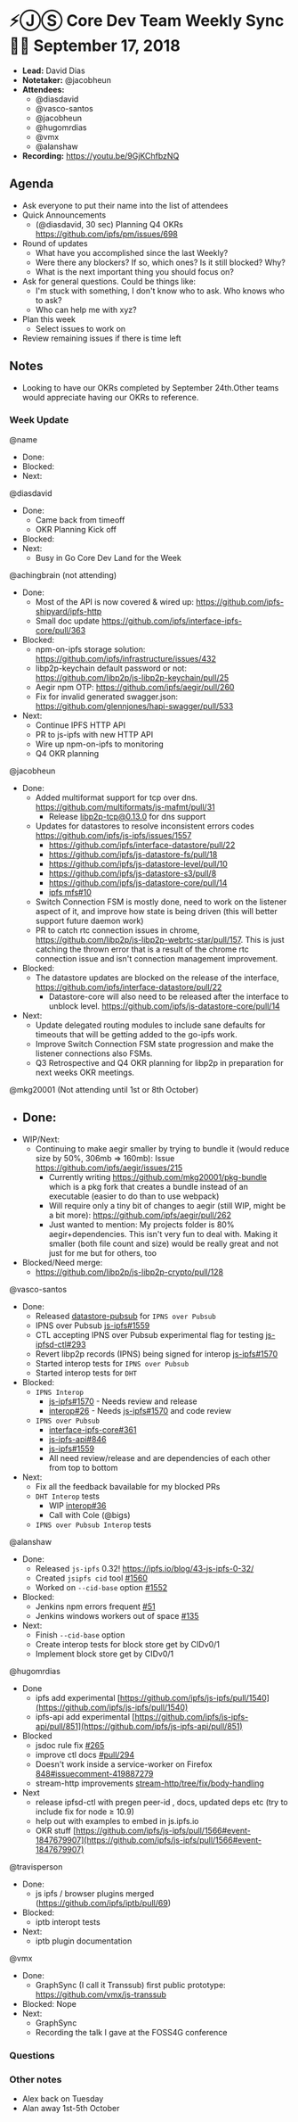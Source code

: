 # ⚡️ⒿⓈ Core Dev Team Weekly Sync 🙌🏽 September 17, 2018

- **Lead:** David Dias
- **Notetaker:** @jacobheun
- **Attendees:**
  - @diasdavid
  - @vasco-santos
  - @jacobheun
  - @hugomrdias
  - @vmx
  - @alanshaw
- **Recording:** https://youtu.be/9GjKChfbzNQ

## Agenda

- Ask everyone to put their name into the list of attendees
- Quick Announcements
	- (@diasdavid, 30 sec) Planning Q4 OKRs https://github.com/ipfs/pm/issues/698
- Round of updates
  - What have you accomplished since the last Weekly?
  - Were there any blockers? If so, which ones? Is it still blocked? Why?
  - What is the next important thing you should focus on?
- Ask for general questions. Could be things like:
  - I'm stuck with something, I don't know who to ask. Who knows who to ask?
  - Who can help me with xyz?
- Plan this week
  - Select issues to work on
- Review remaining issues if there is time left


## Notes
* Looking to have our OKRs completed by September 24th.Other teams would appreciate having our OKRs to reference.

### Week Update

@name
 - Done: 	 
 - Blocked:
 - Next:

@diasdavid
 - Done:
 	 - Came back from timeoff
   - OKR Planning Kick off
 - Blocked:
 - Next:
 	 - Busy in Go Core Dev Land for the Week 

@achingbrain (not attending)
 - Done:
   - Most of the API is now covered & wired up: https://github.com/ipfs-shipyard/ipfs-http
   - Small doc update https://github.com/ipfs/interface-ipfs-core/pull/363
 - Blocked:
   - npm-on-ipfs storage solution: https://github.com/ipfs/infrastructure/issues/432
   - libp2p-keychain default password or not: https://github.com/libp2p/js-libp2p-keychain/pull/25
   - Aegir npm OTP: https://github.com/ipfs/aegir/pull/260
   - Fix for invalid generated swagger.json: https://github.com/glennjones/hapi-swagger/pull/533
 - Next:
   - Continue IPFS HTTP API
   - PR to js-ipfs with new HTTP API
   - Wire up npm-on-ipfs to monitoring
   - Q4 OKR planning
   
@jacobheun
  - Done:
    - Added multiformat support for tcp over dns. https://github.com/multiformats/js-mafmt/pull/31
    	- Release [libp2p-tcp@0.13.0](https://github.com/libp2p/js-libp2p-tcp/tree/v0.13.0) for dns support
    - Updates for datastores to resolve inconsistent errors codes https://github.com/ipfs/js-ipfs/issues/1557
      - https://github.com/ipfs/interface-datastore/pull/22
      - https://github.com/ipfs/js-datastore-fs/pull/18
      - https://github.com/ipfs/js-datastore-level/pull/10
      - https://github.com/ipfs/js-datastore-s3/pull/8
      - https://github.com/ipfs/js-datastore-core/pull/14
      - [ipfs mfs#10](https://github.com/ipfs/js-ipfs-mfs/pull/10)
    - Switch Connection FSM is mostly done, need to work on the listener aspect of it, and improve how state is being driven (this will better support future daemon work)
    - PR to catch rtc connection issues in chrome, https://github.com/libp2p/js-libp2p-webrtc-star/pull/157. This is just catching the thrown error that is a result of the chrome rtc connection issue and isn't connection management improvement.
  - Blocked:
    - The datastore updates are blocked on the release of the interface, https://github.com/ipfs/interface-datastore/pull/22
      - Datastore-core will also need to be released after the interface to unblock level. https://github.com/ipfs/js-datastore-core/pull/14
  - Next:
    - Update delegated routing modules to include sane defaults for timeouts that will be getting added to the go-ipfs work.
    - Improve Switch Connection FSM state progression and make the listener connections also FSMs.
    - Q3 Retrospective and Q4 OKR planning for libp2p in preparation for next weeks OKR meetings.

@mkg20001 (Not attending until 1st or 8th October)
 - Done:
   - 
 - WIP/Next:
   - Continuing to make aegir smaller by trying to bundle it (would reduce size by 50%, 306mb => 160mb): Issue https://github.com/ipfs/aegir/issues/215
     - Currently writing https://github.com/mkg20001/pkg-bundle which is a pkg fork that creates a bundle instead of an executable (easier to do than to use webpack)
     - Will require only a tiny bit of changes to aegir (still WIP, might be a bit more): https://github.com/ipfs/aegir/pull/262
     - Just wanted to mention: My projects folder is 80% aegir+dependencies. This isn't very fun to deal with. Making it smaller (both file count and size) would be really great and not just for me but for others, too
 - Blocked/Need merge:
   - https://github.com/libp2p/js-libp2p-crypto/pull/128

@vasco-santos
- Done:
  - Released [datastore-pubsub](https://github.com/ipfs/js-datastore-pubsub) for `IPNS over Pubsub`
  - IPNS over Pubsub [js-ipfs#1559](https://github.com/ipfs/js-ipfs/pull/1559)
  - CTL accepting IPNS over Pubsub experimental flag for testing [js-ipfsd-ctl#293](https://github.com/ipfs/js-ipfsd-ctl/pull/293)
  - Revert libp2p records (IPNS) being signed for interop [js-ipfs#1570](https://github.com/ipfs/js-ipfs/pull/1570)
  - Started interop tests for `IPNS over Pubsub`
  - Started interop tests for `DHT`
- Blocked:
  - `IPNS Interop`
    - [js-ipfs#1570](https://github.com/ipfs/js-ipfs/pull/1570) - Needs review and release
    - [interop#26](https://github.com/ipfs/interop/pull/26) - Needs [js-ipfs#1570](https://github.com/ipfs/js-ipfs/pull/1570) and code review
  - `IPNS over Pubsub`
    - [interface-ipfs-core#361](https://github.com/ipfs/interface-ipfs-core/pull/361)
    - [js-ipfs-api#846](https://github.com/ipfs/js-ipfs-api/pull/846)
    - [js-ipfs#1559](https://github.com/ipfs/js-ipfs/pull/1559)
    - All need review/release and are dependencies of each other from top to bottom
- Next:
  - Fix all the feedback bavailable for my blocked PRs
  - `DHT Interop` tests
    - WIP [interop#36](https://github.com/ipfs/interop/pull/36)
    - Call with Cole (@bigs)
  - `IPNS over Pubsub Interop` tests

@alanshaw
- Done:
    - Released `js-ipfs` 0.32! https://ipfs.io/blog/43-js-ipfs-0-32/
    - Created `jsipfs cid` tool [#1560](https://github.com/ipfs/js-ipfs/pull/1560)
    - Worked on `--cid-base` option [#1552](https://github.com/ipfs/js-ipfs/pull/1552)
- Blocked:
    - Jenkins npm errors frequent [#51](https://github.com/ipfs/testing/issues/51)
    - Jenkins windows workers out of space [#135](https://github.com/ipfs/testing/issues/135)
- Next:
    - Finish `--cid-base` option
    - Create interop tests for block store get by CIDv0/1
    - Implement block store get by CIDv0/1
    
@hugomrdias
- Done
  - ipfs add experimental [https://github.com/ipfs/js-ipfs/pull/1540](https://github.com/ipfs/js-ipfs/pull/1540)
  - ipfs-api add experimental [https://github.com/ipfs/js-ipfs-api/pull/851](https://github.com/ipfs/js-ipfs-api/pull/851)
- Blocked
  - jsdoc rule fix [#265](https://github.com/ipfs/aegir/pull/265)
  - improve ctl docs [#pull/294](https://github.com/ipfs/js-ipfsd-ctl/pull/294)
  - Doesn't work inside a service-worker on Firefox [848#issuecomment-419887279](https://github.com/ipfs/js-ipfs-api/issues/848#issuecomment-419887279)
  - stream-http improvements [stream-http/tree/fix/body-handling](https://github.com/hugomrdias/stream-http/tree/fix/body-handling)
- Next
  - release ipfsd-ctl with pregen peer-id , docs, updated deps etc (try to include fix for node ≥ 10.9)
  - help out with examples to embed in js.ipfs.io
  - OKR stuff [https://github.com/ipfs/js-ipfs/pull/1566#event-1847679907](https://github.com/ipfs/js-ipfs/pull/1566#event-1847679907)


@travisperson
 - Done:
   - js ipfs / browser plugins merged (https://github.com/ipfs/iptb/pull/69)
 - Blocked:
   - iptb interopt tests
 - Next:
   - iptb plugin documentation

@vmx
 - Done:
   - GraphSync (I call it Transsub) first public prototype: https://github.com/vmx/js-transsub
 - Blocked: Nope
 - Next:
   - GraphSync
   - Recording the talk I gave at the FOSS4G conference
   


### Questions

### Other notes

- Alex back on Tuesday
- Alan away 1st-5th October

<!-- After each call, the notetaker submits a PR to ipfs/pm to store the notes on the meeting-notes folder -->
